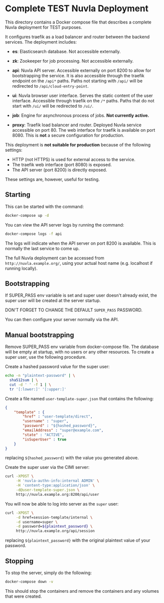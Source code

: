 Complete TEST Nuvla Deployment
==============================

This directory contains a Docker compose file that describes a complete
Nuvla deployment for TEST purposes.

It configures traefik as a load balancer and router between the
backend services.  The deployment includes:

 - **es**: Elasticsearch database. Not accessible externally.
 
 - **zk**: Zookeeper for job processing. Not accessible externally.
 
 - **api**: Nuvla API server. Accessible externally on port 8200 to
   allow for bootstrapping the service. It is also accessible through
   the traefik endpoint on the `/api*` paths. Paths not starting with
   `/api/` will be redirected to `/api/cloud-entry-point`.
   
 - **ui**: Nuvla browser user interface. Serves the static content of
   the user interface. Accessible through traefik on the `/*`
   paths. Paths that do not start with `/ui/` will be redirected to
   `/ui/`.
   
 - **job**: Engine for asynchronous process of jobs. **Not currently
   active.**
   
 - **proxy**: Traefik load balancer and router. Deployed Nuvla service
   accessible on port 80. The web interface for traefik is available
   on port 8080. This is **not** a secure configuration for
   production.

This deployment is **not suitable for production** because of the
following settings:

 - HTTP (not HTTPS) is used for external access to the service.
 - The traefik web interface (port 8080) is exposed.
 - The API server (port 8200) is directly exposed.

These settings are, however, useful for testing. 

Starting
--------

This can be started with the command:

```sh
docker-compose up -d
```

You can view the API server logs by running the command:

```sh
docker-compose logs -f api
```

The logs will indicate when the API server on port 8200 is available.
This is normally the last service to come up.

The full Nuvla deployment can be accessed from
`http://nuvla.example.org/`, using your actual host name
(e.g. localhost if running locally).

Bootstrapping
-------------

If SUPER_PASS env variable is set and super user doesn't already exist,
the super user will be created at the server startup.

DON'T FORGET TO CHANGE THE DEFAULT `SUPER_PASS` PASSWORD.

You can then configure your server normally via the API.

Manual bootstrapping
--------------------

Remove SUPER_PASS env variable from docker-compose file.
The database will be empty at startup, with no users or any other
resources. To create a super user, use the following procedure.

Create a hashed password value for the super user:

```sh
echo -n "plaintext-password" | \
  sha512sum | \
  cut -d ' ' -f 1 | \
  tr '[:lower:]' '[:upper:]'
```

Create a file named `user-template-super.json` that contains the
following:

```json
{
    "template" : {
        "href" : "user-template/direct",
        "username" : "super",
        "password" : "${hashed_password}",
        "emailAddress" : "super@example.com",
        "state" : "ACTIVE",
        "isSuperUser" : true
    }
}
```

replacing `${hashed_password}` with the value you generated above.

Create the super user via the CIMI server:

```sh
curl -XPOST \
     -H 'nuvla-authn-info:internal ADMIN' \
     -H 'content-type:application/json' \
     -d@user-template-super.json \
     http://nuvla.example.org:8200/api/user
```

You will now be able to log into server as the `super` user:

```sh
curl -XPOST \
     -d href=session-template/internal \
     -d username=super \
     -d password=${plaintext_password} \
     http://nuvla.example.org/api/session
```

replacing `${plaintext_password}` with the original plaintext value of
your password.


Stopping
--------

To stop the server, simply do the following:

```sh
docker-compose down -v
```

This should stop the containers and remove the containers and any
volumes that were created.
